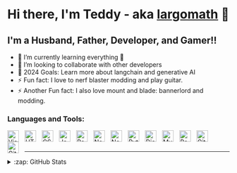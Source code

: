 # Hi there, I'm Teddy - aka [largomath][upwork] 👋 

## I'm a Husband, Father, Developer, and Gamer!!

- 🌱 I’m currently learning everything 🤣
- 👯 I’m looking to collaborate with other developers
- 🥅 2024 Goals: Learn more about langchain and generative AI
- ⚡ Fun fact: I love to nerf blaster modding and play guitar.
- ⚡ Another Fun fact: I also love mount and blade: bannerlord and modding.

### Languages and Tools:

<img align="left" alt="Visual Studio Code" width="26px" src="https://cdn.jsdelivr.net/gh/devicons/devicon/icons/vscode/vscode-original.svg" style="padding-right:10px" />
<img align="left" alt="HTML5" width="26px" src="https://cdn.jsdelivr.net/gh/devicons/devicon/icons/html5/html5-original.svg" style="padding-right:10px;" />
<img align="left" alt="CSS3" width="26px" src="https://cdn.jsdelivr.net/gh/devicons/devicon/icons/css3/css3-original.svg" style="padding-right:10px;" />
<img align="left" alt="JavaScript" width="26px" src="https://cdn.jsdelivr.net/gh/devicons/devicon/icons/javascript/javascript-original.svg" style="padding-right:10px" />
<img align="left" alt="React" width="26px" src="https://cdn.jsdelivr.net/gh/devicons/devicon/icons/react/react-original.svg" style="padding-right:10px;" />
<img align="left" alt="Nextjs" width="26px" src="https://cdn.jsdelivr.net/gh/devicons/devicon/icons/nextjs/nextjs-original.svg" style="padding-right:10px;" />
<img align="left" alt="Node.js" width="26px" src="https://cdn.jsdelivr.net/gh/devicons/devicon/icons/nodejs/nodejs-original.svg" style="padding-right:10px;" />
<img align="left" alt="Python" width="26px" src="https://cdn.jsdelivr.net/gh/devicons/devicon/icons/python/python-original.svg" style="padding-right:10px;" />
<img align="left" alt="Django" width="26px" src="https://cdn.jsdelivr.net/gh/devicons/devicon/icons/python/django-plain.svg" style="padding-right:10px;" />
<img align="left" alt="MySQL" width="26px" src="https://cdn.jsdelivr.net/gh/devicons/devicon/icons/mysql/mysql-original.svg" style="padding-right:10px;" />
<img align="left" alt="PostgreSQL" width="26px" src="https://cdn.jsdelivr.net/gh/devicons/devicon/icons/postgresql/postgresql-original.svg" style="padding-right:10px;" />
<img align="left" alt="Git" width="26px" src="https://cdn.jsdelivr.net/gh/devicons/devicon/icons/git/git-original.svg" style="padding-right:10px;" />
<img align="left" alt="GitHub" width="26px" src="https://user-images.githubusercontent.com/3369400/139448065-39a229ba-4b06-434b-bc67-616e2ed80c8f.png" style="padding-right:10px;" />
<br>
<br>

---
<details>
  <summary>:zap: GitHub Stats</summary>
  <br>
  <picture>
    <source
      srcset="https://github-readme-stats-ruby-nine-44.vercel.app/api?username=largomath2010&show_icons=true&theme=dark"
      media="(prefers-color-scheme: dark)"
    />
    <source
      srcset="https://github-readme-stats-ruby-nine-44.vercel.app/api?username=largomath2010&show_icons=true"
      media="(prefers-color-scheme: light), (prefers-color-scheme: no-preference)"
    />
    <img src="https://github-readme-stats-ruby-nine-44.vercel.app/api?username=largomath2010&show_icons=true" />
  </picture>
  <br>

  [![Top Langs](https://github-readme-stats-ruby-nine-44.vercel.app/api/top-langs/?username=largomath2010&layout=pie)](https://github.com/largomath2010/github-readme-stats)

</details>


[upwork]: https://www.upwork.com/freelancers/~01615bb0e7b23a47af
[facebook]: https://www.facebook.com/HarmonicDivision/
